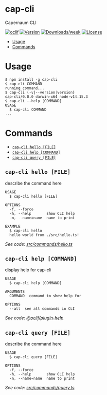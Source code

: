 cap-cli
=======

Capernaum CLI

[![oclif](https://img.shields.io/badge/cli-oclif-brightgreen.svg)](https://oclif.io)
[![Version](https://img.shields.io/npm/v/cap-cli.svg)](https://npmjs.org/package/cap-cli)
[![Downloads/week](https://img.shields.io/npm/dw/cap-cli.svg)](https://npmjs.org/package/cap-cli)
[![License](https://img.shields.io/npm/l/cap-cli.svg)](https://github.com/quantum-bits/capernaum/blob/master/package.json)

<!-- toc -->
* [Usage](#usage)
* [Commands](#commands)
<!-- tocstop -->
# Usage
<!-- usage -->
```sh-session
$ npm install -g cap-cli
$ cap-cli COMMAND
running command...
$ cap-cli (-v|--version|version)
cap-cli/0.0.0 darwin-x64 node-v14.15.3
$ cap-cli --help [COMMAND]
USAGE
  $ cap-cli COMMAND
...
```
<!-- usagestop -->
# Commands
<!-- commands -->
* [`cap-cli hello [FILE]`](#cap-cli-hello-file)
* [`cap-cli help [COMMAND]`](#cap-cli-help-command)
* [`cap-cli query [FILE]`](#cap-cli-query-file)

## `cap-cli hello [FILE]`

describe the command here

```
USAGE
  $ cap-cli hello [FILE]

OPTIONS
  -f, --force
  -h, --help       show CLI help
  -n, --name=name  name to print

EXAMPLE
  $ cap-cli hello
  hello world from ./src/hello.ts!
```

_See code: [src/commands/hello.ts](https://github.com/quantum-bits/capernaum/blob/v0.0.0/src/commands/hello.ts)_

## `cap-cli help [COMMAND]`

display help for cap-cli

```
USAGE
  $ cap-cli help [COMMAND]

ARGUMENTS
  COMMAND  command to show help for

OPTIONS
  --all  see all commands in CLI
```

_See code: [@oclif/plugin-help](https://github.com/oclif/plugin-help/blob/v3.2.1/src/commands/help.ts)_

## `cap-cli query [FILE]`

describe the command here

```
USAGE
  $ cap-cli query [FILE]

OPTIONS
  -f, --force
  -h, --help       show CLI help
  -n, --name=name  name to print
```

_See code: [src/commands/query.ts](https://github.com/quantum-bits/capernaum/blob/v0.0.0/src/commands/query.ts)_
<!-- commandsstop -->
